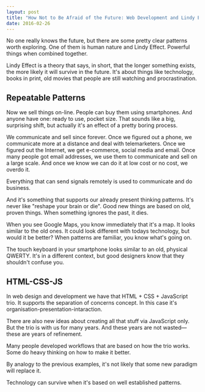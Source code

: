 ```yaml
---
layout: post
title: "How Not to Be Afraid of the Future: Web Development and Lindy Effect"
date: 2016-02-26
---
```


No one really knows the future,
but there are some pretty clear patterns worth exploring. 
One of them is human nature and Lindy Effect.
Powerful things when combined together.

Lindy Effect is a theory that says, in short, that the longer something exists, 
the more likely it will survive in the future. It's about things like
technology, books in print, old movies that people are still watching and
procrastination.

## Repeatable Patterns

Now we sell things on-line.
People can buy them using smartphones.
And anyone have one: ready to use, pocket size.
That sounds like a big, surprising shift,
but actually it's an effect of a pretty boring process. 

We communicate and sell since forever.
Once we figured out a phone, we communicate more at a distance 
and deal with telemarketers.
Once we figured out the Internet, we get e-commerce, social
media and email.
Once many people got email addresses, we use them to communicate
and sell on a large scale.
And once we know we can do it at low cost or no cost, we
overdo it.  

Everything that can send signals remotely is
used to communicate and do business. 

And it's something that supports our already present thinking patterns.
It's never like "reshape your brain or die".
Good new things are based on old, proven things. When something ignores the
past, it dies.

When you see Google Maps, you know immediately that it's a map. It looks similar
to the old ones. It could look different with todays technology, but would it be
better? When patterns are familiar, you know what's going on. 

The touch keyboard in your smartphone looks similar to an old,
physical QWERTY.
It's in a different context, but good designers know that they shouldn't
confuse you.

## HTML-CSS-JS

In web design and development we have that HTML + CSS + JavaScript trio.
It supports the separation of concerns concept.
In this case it's organisation-presentation-intaraction.

There are also new ideas about creating all that stuff via JavaScript only. 
But the trio is with us for many years.
And these years are not wasted&mdash;these are years of refinement.

Many people developed workflows that are based on how the trio works.
Some do heavy thinking on how to make it better.

By analogy to the previous examples, it's not likely that some new paradigm will
replace it.

Technology can survive when it's based on well established patterns.
